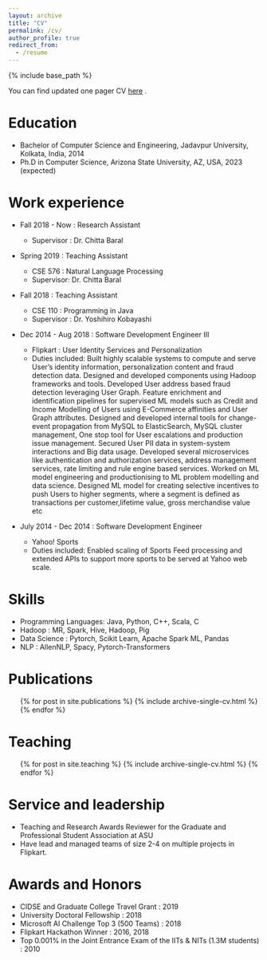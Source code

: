 ```yaml
---
layout: archive
title: "CV"
permalink: /cv/
author_profile: true
redirect_from:
  - /resume
---
```


{% include base_path %}

You can find updated one pager CV [here](http://pratyay-banerjeek.github.io/files/CV.pdf) . 

Education
======
* Bachelor of Computer Science and Engineering, Jadavpur University, Kolkata, India, 2014
* Ph.D in Computer Science, Arizona State University, AZ, USA, 2023 (expected)

Work experience
======

* Fall 2018 - Now : Research Assistant
  * Supervisor : Dr. Chitta Baral

* Spring 2019 : Teaching Assistant
  * CSE 576 : Natural Language Processing 
  * Supervisor: Dr. Chitta Baral

* Fall 2018 : Teaching Assistant 
  * CSE 110 : Programming in Java
  * Supervisor : Dr. Yoshihiro Kobayashi

* Dec 2014 - Aug 2018 : Software Development Engineer III
  * Flipkart : User Identity Services and Personalization
  * Duties included: Built highly scalable systems to compute and serve User’s identity information, personalization content and fraud detection data.  Designed and developed components using Hadoop frameworks and tools.  Developed User address based fraud detection leveraging User Graph. Feature enrichment and identification pipelines for supervised ML models such as Credit and Income Modelling of Users using E-Commerce affinities and User Graph attributes. Designed and developed internal tools for change-event propagation from MySQL to ElasticSearch, MySQL cluster management, One stop tool for User escalations and production issue management.  Secured User PII data in system-system interactions and Big data usage. Developed several microservices like authentication and authorization services, address management services, rate limiting and rule engine based services. Worked on ML model engineering and productionising to ML problem modelling and data science. Designed ML model for creating selective incentives to push Users to higher segments, where a segment is defined as transactions per customer,lifetime value, gross merchandise value etc

* July 2014 - Dec 2014 : Software Development Engineer
  * Yahoo! Sports
  * Duties included: Enabled scaling of Sports Feed processing and extended APIs to support more sports to be served at Yahoo web scale.
  
Skills
======
* Programming Languages: Java, Python, C++, Scala, C
* Hadoop : MR, Spark, Hive, Hadoop, Pig
* Data Science : Pytorch, Scikit Learn, Apache Spark ML, Pandas
* NLP : AllenNLP, Spacy, Pytorch-Transformers 

Publications
======
  <ul>{% for post in site.publications %}
    {% include archive-single-cv.html %}
  {% endfor %}</ul>
  
<!-- Talks
======
  <ul>{% for post in site.talks %}
    {% include archive-single-talk-cv.html %}
  {% endfor %}</ul> -->
  
Teaching
======
  <ul>{% for post in site.teaching %}
    {% include archive-single-cv.html %}
  {% endfor %}</ul>
  
Service and leadership
======
* Teaching and Research Awards Reviewer for the Graduate and Professional Student Association at ASU
* Have lead and managed teams of size 2-4 on multiple projects in Flipkart.

Awards and Honors
======
* CIDSE and Graduate College Travel Grant : 2019
* University Doctoral Fellowship : 2018
* Microsoft AI Challenge Top 3 (500 Teams) : 2018
* Flipkart Hackathon Winner : 2016, 2018
* Top 0.001% in the Joint Entrance Exam of the IITs & NITs (1.3M students) : 2010